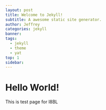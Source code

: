 ```yaml
---
layout: post
title: Welcome to Jekyll!
subtitle: A awesome static site generator.
author: Jeffrey
categories: jekyll
banner: 
tags:
  - jekyll
  - theme
  - yat
top: 1
sidebar:
---
```


# Hello World!
This is test page for l8BL